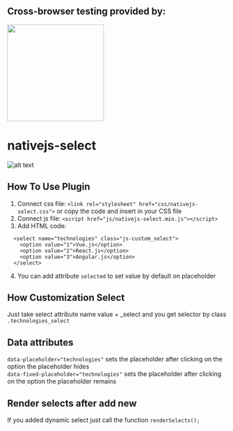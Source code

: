 
## Cross-browser testing provided by:
<a href="https://www.browserstack.com/" target="_blank">
  <img width="222px" src="https://i1.wp.com/www.diogonunes.com/blog/wp-content/uploads/2016/07/browserstack-logo.png?resize=840%2C276">
</a>


# nativejs-select
![alt text](https://pp.userapi.com/c847017/v847017112/1277ed/rsPTnZHIeiA.jpg)
## How To Use Plugin
1. Connect css file: `<link rel="stylesheet" href="css/nativejs-select.css">` or copy the code and insert in your CSS file
2. Connect js file: `<script href="js/nativejs-select.min.js"></script>`
3. Add HTML code:
```
  <select name="technologies" class="js-custom_select">
    <option value="1">Vue.js</option>
    <option value="2">React.js</option>
    <option value="3">Angular.js</option>
  </select>
```
4. You can add attribute `selected` to set value by default on placeholder
## How Customization Select
Just take select attribute name value + _select and you get selector by class `.technologies_select`
## Data attributes
`data-placeholder="technologies"` sets the placeholder after clicking on the option the placeholder hides </br>
`data-fixed-placeholder="technologies"` sets the placeholder after clicking on the option the placeholder remains
## Render selects after add new
If you added dynamic select just call the function `renderSelects();`
